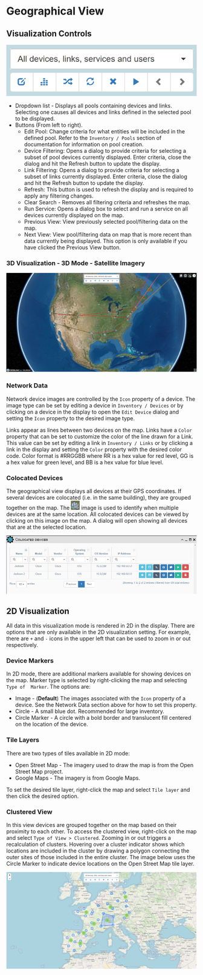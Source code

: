 
# Geographical View

## Visualization Controls

![Main Controls](../_static/visualization/controls_1.png)

- Dropdown list - Displays all pools containing devices and links. Selecting
one causes all devices and links defined in the selected pool to be displayed.
- Buttons (From left to right).
    - Edit Pool: Change criteria for what entities will be included in the
      defined pool.  Refer to the `Inventory / Pools` section of documentation
      for information on pool creation.
    - Device Filtering: Opens a dialog to provide criteria for selecting a
      subset of pool devices currently displayed.  Enter criteria, close the
      dialog and hit the Refresh button to update the display.
    - Link Filtering: Opens a dialog to provide criteria for selecting a subset
      of links currently displayed.  Enter criteria, close the dialog and hit
      the Refresh button to update the display.
    - Refresh: This button is used to refresh the display and is required 
      to apply any filtering changes.
    - Clear Search - Removes all filtering criteria and refreshes the map.
    - Run Service: Opens a dialog box to select and run a service on all
      devices currently displayed on the map.
    - Previous View: View previously selected pool/filtering data on the map.
    - Next View: View pool/filtering data on map that is more recent than data
      currently being displayed. This option is only available if you have
      clicked the Previous View button.

### 3D Visualization - 3D Mode - Satellite Imagery

![3D Network Map](../_static/visualization/network_view_3d.png)


### Network Data 

Network device images are controlled by the `Icon` 
property of a device. The image type can be set by editing a device in 
`Inventory / Devices` or by clicking on a device in the display to open the 
`Edit Device` dialog and setting the `Icon` property to the desired image type. 

Links appear as lines between two devices on the map. Links have a `Color` 
property that can be set to customize the color of the line drawn for a Link.
This value can be set by editing a link in `Inventory / Links` or by clicking a
link in the display and setting the `Color` property with the desired color 
code. Color format is #RRGGBB where RR is a hex value for red level, GG is a
hex value for green level, and BB is a hex value for blue level.


### Colocated Devices

The geographical view displays all devices at their GPS coordinates. If
several devices are colocated (i.e. in the same building), they are grouped
together on the map. The ![Colocated Devices Image](../_static/visualization/colo_devices_image.png)
image is used to identify when multiple devices are at the same location.
All colocated devices can be viewed by clicking on this image on the map.
A dialog will open showing all devices that are at the selected location.

![Colocated Devices](../_static/visualization/colocated_devices.png)


## 2D Visualization

All data in this visualization mode is rendered in 2D in the display. There are
options that are only available in the 2D visualization setting.  For example, 
there are `+` and `-` icons in the upper left that can be used to zoom
in or out respectively.


### Device Markers

In 2D mode, there are additional markers available for showing devices on the 
map.  Marker type is selected by right-clicking the map and selecting `Type of 
Marker`. The options are:

- Image - (**Default**) The images associated with the `Icon` property of a
  device.  See the Network Data section above for how to set this property.
- Circle - A small blue dot. Recommended for large inventory.
- Circle Marker - A circle with a bold border and translucent fill centered on
  the location of the device. 


### Tile Layers

There are two types of tiles available in 2D mode:

- Open Street Map - The imagery used to draw the map is from the Open Street
  Map project.
- Google Maps - The imagery is from Google Maps.

To set the desired tile layer, right-click the map and select `Tile layer` and
then click the desired option.


### Clustered View

In this view devices are grouped together on the map based on their 
proximity to each other. To access the clustered view, right-click on the
map and select `Type of View > Clustered`. Zooming in or out triggers a 
recalculation of clusters. Hovering over a cluster indicator shows which 
locations are included in the cluster by drawing a polygon connecting the outer
sites of those included in the entire cluster. The image below uses the Circle
Marker to indicate device locations on the Open Street Map tile layer.

![Clustered View](../_static/visualization/clustered_view.png)





